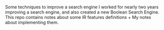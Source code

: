 Some techniques to improve a search engine
I worked for nearly two years improving a search engine, and also created a new Boolean Search Engine. This repo contains notes about some IR features definitions + My notes about implementing them.
